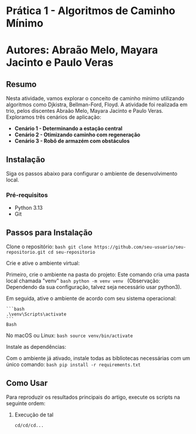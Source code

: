 # Prática 1 - Algoritmos de Caminho Mínimo
# Autores: Abraão Melo, Mayara Jacinto e Paulo Veras

## Resumo

Nesta atividade, vamos explorar o conceito de caminho mínimo utilizando algoritmos como Djkistra, Bellman-Ford, Floyd. A atividade foi realizada em trio, pelos discentes Abraão Melo, Mayara Jacinto e Paulo Veras. Exploramos três cenários de aplicação:
* **Cenário 1 - Determinando a estação central**
* **Cenário 2 - Otimizando caminho com regeneração**
* **Cenário 3 - Robô de armazém com obstáculos**

## Instalação

Siga os passos abaixo para configurar o ambiente de desenvolvimento local.

### Pré-requisitos

* Python 3.13
* Git

## Passos para Instalação

Clone o repositório:
    ```bash
    git clone https://github.com/seu-usuario/seu-repositorio.git
    cd seu-repositorio
    ```
    
Crie e ative o ambiente virtual:

Primeiro, crie o ambiente na pasta do projeto:
Este comando cria uma pasta local chamada "venv"
    ```bash
    python -m venv venv
    ```
(Observação: Dependendo da sua configuração, talvez seja necessário usar python3).

Em seguida, ative o ambiente de acordo com seu sistema operacional:

    ```bash
    .\venv\Scripts\activate
    ```
    Bash

No macOS ou Linux:
    ```bash
    source venv/bin/activate
    ```

Instale as dependências:

Com o ambiente já ativado, instale todas as bibliotecas necessárias com um único comando:
    ```bash
    pip install -r requirements.txt
    ```
    
## Como Usar

Para reproduzir os resultados principais do artigo, execute os scripts na seguinte ordem:

1.  Execução de tal
    ```bash
    cd/cd/cd...
    ```
